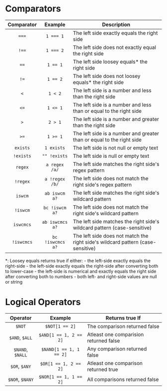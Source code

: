 # Comparators
| Comparator | Example          | Description |
|:----------:|:----------------:|-|
| `===`      | `1 === 1`        | The left side exactly equals the right side |
| `!==`      | `1 === 2`        | The left side does not exactly equal the right side |
| `==`       | `1 == 1`         | The left side loosey equals\* the right side |
| `!=`       | `1 == 2`         | The left side does not loosey equals\* the right side |
| `<`        | `1 < 2`          | The left side is a number and less than the right side |
| `<=`       | `1 <= 1`         | The left side is a number and less than or equal to the right side |
| `>`        | `2 > 1`          | The left side is a number and greater than the right side |
| `>=`       | `1 >= 1`         | The left side is a number and greater than or equal to the right side |
| `exists`   | `1 exists`       | The left side is not null or empty text |
| `!exists`  | `"" !exists`     | The left side is null or empty text |
| `regex`    | `a regex /a/`    | The left side matches the right side's regex pattern |
| `!regex`   | `a !regex /b/`   | The left side does not match the right side's regex pattern |
| `iswcm`    | `ab iswcm a?`    | The left side matches the right side's wildcard pattern |
| `!iswcm`   | `bc !iswcm a?`   | The left side does not match the right side's wildcard pattern |
| `iswcmcs`  | `ab iswcmcs a?`  | The left side matches the right side's wildcard pattern (case-sensitive) |
| `!iswcmcs` | `bc !iswcmcs a?` | The left side does not match the right side's wildcard pattern (case-sensitive) |

\*: Loosey equals returns true if either:
\- the left-side exactly equals the right-side
\- the left-side exactly equals the right-side after converting both to lower-case
\- the left-side is numerical and exactly equals the right side after converting both to numbers
\- both left- and right-side values are null or string

# Logical Operators
| Operator         | Example                 | Returns true If |
|:----------------:|:-----------------------:|-|
| `$NOT`           | `$NOT[1 == 2]`          | The comparison returned false |
| `$AND`, `$ALL`   | `$AND[1 == 1, 2 == 2]`  | Atleast one comparision returned false |
| `$NAND`, `$NALL` | `$NAND[1 == 1, 1 == 2]` | Any comparison returned false |
| `$OR`, `$ANY`    | `$OR[1 == 1, 2 == 2]`   | Atleast one comparison returned true |
| `$NOR`, `$NANY`  | `$NOR[1 == 1, 1 == 2]`  | All comparisons returned false |
